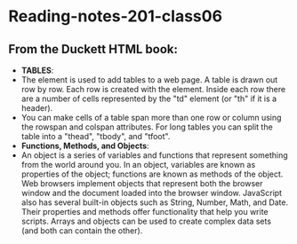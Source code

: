 # Reading-notes-201-class06 
## From the Duckett HTML book:
+ **TABLES**:
+ The <table> element is used to add tables to a web
page.
 A table is drawn out row by row. Each row is created
with the <tr> element.
 Inside each row there are a number of cells
represented by the "td" element (or "th" if it is a
header).
+ You can make cells of a table span more than one row
or column using the rowspan and colspan attributes.
For long tables you can split the table into a "thead",
"tbody", and "tfoot". <br>
+ **Functions, Methods, and Objects**: <br>
+ An object is a series of variables and functions that represent something from the world around you. 
In an object, variables are known as properties of the object; functions are known as methods of the object. Web browsers implement objects that represent both the browser window and the document loaded into the browser window. 
JavaScript also has several built-in objects such as String, Number, Math, and Date. Their properties and methods offer functionality that help you write scripts. Arrays and objects can be used to create complex data sets (and both can contain the other). 
